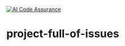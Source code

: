 [![AI Code Assurance](https://dev6.sc-dev6.io/api/project_badges/ai_code_assurance?project=revanshu-paliwal-sonarsource_project-full-of-issues-manual)](https://dev6.sc-dev6.io/summary/new_code?id=revanshu-paliwal-sonarsource_project-full-of-issues-manual)


# project-full-of-issues
